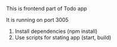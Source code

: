 This is frontend part of Todo app

It is running on port 3005


1) Install dependencies (npm install)
2) Use scripts for stating app (start, build)
